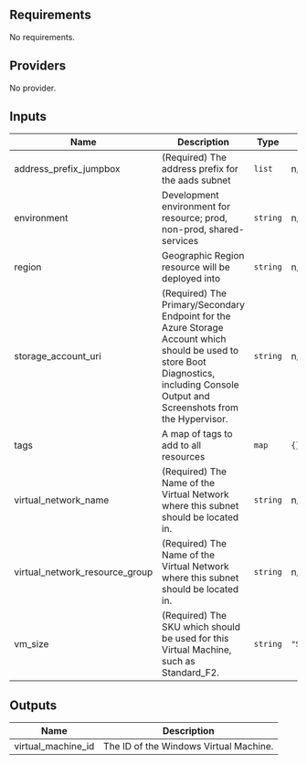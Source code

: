 ## Requirements

No requirements.

## Providers

No provider.

## Inputs

| Name | Description | Type | Default | Required |
|------|-------------|------|---------|:--------:|
| address\_prefix\_jumpbox | (Required) The address prefix for the aads subnet | `list` | n/a | yes |
| environment | Development environment for resource; prod, non-prod, shared-services | `string` | n/a | yes |
| region | Geographic Region resource will be deployed into | `string` | n/a | yes |
| storage\_account\_uri | (Required) The Primary/Secondary Endpoint for the Azure Storage Account which should be used to store Boot Diagnostics, including Console Output and Screenshots from the Hypervisor. | `string` | n/a | yes |
| tags | A map of tags to add to all resources | `map` | `{}` | no |
| virtual\_network\_name | (Required) The Name of the Virtual Network where this subnet should be located in. | `string` | n/a | yes |
| virtual\_network\_resource\_group | (Required) The Name of the Virtual Network where this subnet should be located in. | `string` | n/a | yes |
| vm\_size | (Required) The SKU which should be used for this Virtual Machine, such as Standard\_F2. | `string` | `"Standard_B2s"` | no |

## Outputs

| Name | Description |
|------|-------------|
| virtual\_machine\_id | The ID of the Windows Virtual Machine. |

